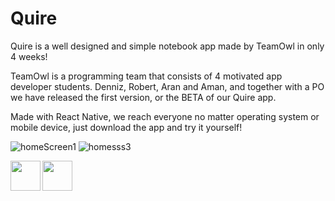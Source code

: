 # Quire
Quire is a well designed and simple notebook app made by TeamOwl in only 4 weeks!

TeamOwl is a programming team that consists of 4 motivated app developer students. Denniz, Robert, Aran and Aman, 
and together with a PO we have released the first version, or the BETA of our Quire app.

Made with React Native, we reach everyone no matter operating system or mobile device, just download the app and try it yourself!

![homeScreen1](https://github.com/dennizyilmaz99/Quire/assets/32544623/501f28c5-b225-4c20-934b-089b673ae41e)
![homesss3](https://github.com/dennizyilmaz99/Quire/assets/32544623/637a268b-6622-4a52-9121-dd902c182243)

<img src="[https://github.com/favicon.ico](https://github.com/dennizyilmaz99/Quire/assets/32544623/637a268b-6622-4a52-9121-dd902c182243)" width="48">
<a href="url"><img src="http://url.to/image.png](https://github.com/favicon.ico](https://github.com/dennizyilmaz99/Quire/assets/32544623/637a268b-6622-4a52-9121-dd902c182243" align="left" height="48" width="48"></a>
